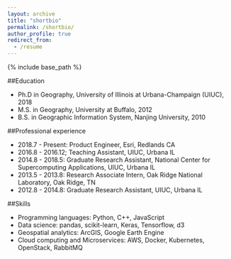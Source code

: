 ```yaml
---
layout: archive
title: "shortbio"
permalink: /shortbio/
author_profile: true
redirect_from:
  - /resume
---
```


{% include base_path %}


##Education

* Ph.D in Geography, University of Illinois at Urbana-Champaign (UIUC), 2018
* M.S. in Geography, University at Buffalo, 2012
* B.S. in Geographic Information System, Nanjing University, 2010


##Professional experience

* 2018.7 - Present: Product Engineer, Esri, Redlands CA  
* 2016.8 - 2016.12; Teaching Assistant, UIUC, Urbana IL
* 2014.8 - 2018.5: Graduate Research Assistant, National Center for Supercomputing 
Applications, UIUC, Urbana IL
* 2013.5 - 2013.8: Research Associate Intern, Oak Ridge National Laboratory, Oak Ridge, TN
* 2012.8 - 2014.8: Graduate Research Assistant, UIUC, Urbana IL
 
  
##Skills

* Programming languages: Python, C++, JavaScript
* Data science: pandas, scikit-learn, Keras, Tensorflow, d3
* Geospatial analytics: ArcGIS, Google Earth Engine
* Cloud computing and Microservices: AWS, Docker, Kubernetes, OpenStack, RabbitMQ